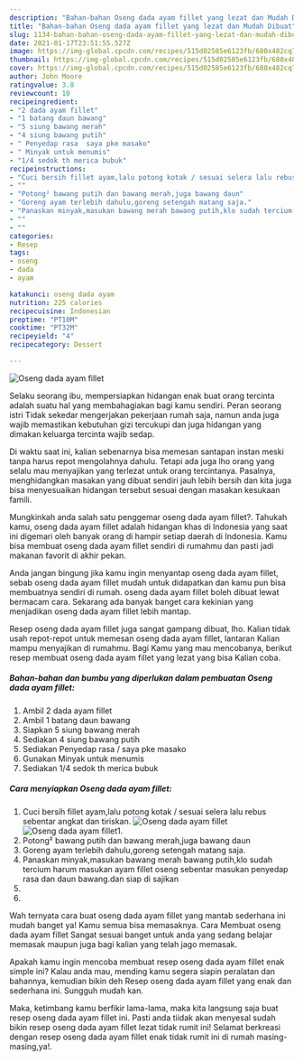 ```yaml
---
description: "Bahan-bahan Oseng dada ayam fillet yang lezat dan Mudah Dibuat"
title: "Bahan-bahan Oseng dada ayam fillet yang lezat dan Mudah Dibuat"
slug: 1134-bahan-bahan-oseng-dada-ayam-fillet-yang-lezat-dan-mudah-dibuat
date: 2021-01-17T23:51:55.527Z
image: https://img-global.cpcdn.com/recipes/515d02585e6123fb/680x482cq70/oseng-dada-ayam-fillet-foto-resep-utama.jpg
thumbnail: https://img-global.cpcdn.com/recipes/515d02585e6123fb/680x482cq70/oseng-dada-ayam-fillet-foto-resep-utama.jpg
cover: https://img-global.cpcdn.com/recipes/515d02585e6123fb/680x482cq70/oseng-dada-ayam-fillet-foto-resep-utama.jpg
author: John Moore
ratingvalue: 3.8
reviewcount: 10
recipeingredient:
- "2 dada ayam fillet"
- "1 batang daun bawang"
- "5 siung bawang merah"
- "4 siung bawang putih"
- " Penyedap rasa  saya pke masako"
- " Minyak untuk menumis"
- "1/4 sedok th merica bubuk"
recipeinstructions:
- "Cuci bersih fillet ayam,lalu potong kotak / sesuai selera lalu rebus sebentar angkat dan tiriskan."
- ""
- "Potong² bawang putih dan bawang merah,juga bawang daun"
- "Goreng ayam terlebih dahulu,goreng setengah matang saja."
- "Panaskan minyak,masukan bawang merah bawang putih,klo sudah tercium harum masukan ayam fillet oseng sebentar masukan penyedap rasa dan daun bawang.dan siap di sajikan"
- ""
- ""
categories:
- Resep
tags:
- oseng
- dada
- ayam

katakunci: oseng dada ayam 
nutrition: 225 calories
recipecuisine: Indonesian
preptime: "PT10M"
cooktime: "PT32M"
recipeyield: "4"
recipecategory: Dessert

---
```



![Oseng dada ayam fillet](https://img-global.cpcdn.com/recipes/515d02585e6123fb/680x482cq70/oseng-dada-ayam-fillet-foto-resep-utama.jpg)

Selaku seorang ibu, mempersiapkan hidangan enak buat orang tercinta adalah suatu hal yang membahagiakan bagi kamu sendiri. Peran seorang istri Tidak sekedar mengerjakan pekerjaan rumah saja, namun anda juga wajib memastikan kebutuhan gizi tercukupi dan juga hidangan yang dimakan keluarga tercinta wajib sedap.

Di waktu  saat ini, kalian sebenarnya bisa memesan santapan instan meski tanpa harus repot mengolahnya dahulu. Tetapi ada juga lho orang yang selalu mau menyajikan yang terlezat untuk orang tercintanya. Pasalnya, menghidangkan masakan yang dibuat sendiri jauh lebih bersih dan kita juga bisa menyesuaikan hidangan tersebut sesuai dengan masakan kesukaan famili. 



Mungkinkah anda salah satu penggemar oseng dada ayam fillet?. Tahukah kamu, oseng dada ayam fillet adalah hidangan khas di Indonesia yang saat ini digemari oleh banyak orang di hampir setiap daerah di Indonesia. Kamu bisa membuat oseng dada ayam fillet sendiri di rumahmu dan pasti jadi makanan favorit di akhir pekan.

Anda jangan bingung jika kamu ingin menyantap oseng dada ayam fillet, sebab oseng dada ayam fillet mudah untuk didapatkan dan kamu pun bisa membuatnya sendiri di rumah. oseng dada ayam fillet boleh dibuat lewat bermacam cara. Sekarang ada banyak banget cara kekinian yang menjadikan oseng dada ayam fillet lebih mantap.

Resep oseng dada ayam fillet juga sangat gampang dibuat, lho. Kalian tidak usah repot-repot untuk memesan oseng dada ayam fillet, lantaran Kalian mampu menyajikan di rumahmu. Bagi Kamu yang mau mencobanya, berikut resep membuat oseng dada ayam fillet yang lezat yang bisa Kalian coba.

<!--inarticleads1-->

##### Bahan-bahan dan bumbu yang diperlukan dalam pembuatan Oseng dada ayam fillet:

1. Ambil 2 dada ayam fillet
1. Ambil 1 batang daun bawang
1. Siapkan 5 siung bawang merah
1. Sediakan 4 siung bawang putih
1. Sediakan  Penyedap rasa / saya pke masako
1. Gunakan  Minyak untuk menumis
1. Sediakan 1/4 sedok th merica bubuk




<!--inarticleads2-->

##### Cara menyiapkan Oseng dada ayam fillet:

1. Cuci bersih fillet ayam,lalu potong kotak / sesuai selera lalu rebus sebentar angkat dan tiriskan.
<img src="https://img-global.cpcdn.com/steps/023514d92830e859/160x128cq70/oseng-dada-ayam-fillet-langkah-memasak-1-foto.jpg" alt="Oseng dada ayam fillet"><img src="https://img-global.cpcdn.com/steps/fe51189922196607/160x128cq70/oseng-dada-ayam-fillet-langkah-memasak-1-foto.jpg" alt="Oseng dada ayam fillet">1. 
1. Potong² bawang putih dan bawang merah,juga bawang daun
1. Goreng ayam terlebih dahulu,goreng setengah matang saja.
1. Panaskan minyak,masukan bawang merah bawang putih,klo sudah tercium harum masukan ayam fillet oseng sebentar masukan penyedap rasa dan daun bawang.dan siap di sajikan
1. 
1. 




Wah ternyata cara buat oseng dada ayam fillet yang mantab sederhana ini mudah banget ya! Kamu semua bisa memasaknya. Cara Membuat oseng dada ayam fillet Sangat sesuai banget untuk anda yang sedang belajar memasak maupun juga bagi kalian yang telah jago memasak.

Apakah kamu ingin mencoba membuat resep oseng dada ayam fillet enak simple ini? Kalau anda mau, mending kamu segera siapin peralatan dan bahannya, kemudian bikin deh Resep oseng dada ayam fillet yang enak dan sederhana ini. Sungguh mudah kan. 

Maka, ketimbang kamu berfikir lama-lama, maka kita langsung saja buat resep oseng dada ayam fillet ini. Pasti anda tiidak akan menyesal sudah bikin resep oseng dada ayam fillet lezat tidak rumit ini! Selamat berkreasi dengan resep oseng dada ayam fillet enak tidak rumit ini di rumah masing-masing,ya!.

